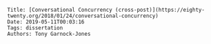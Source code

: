     Title: [Conversational Concurrency (cross-post)](https://eighty-twenty.org/2018/01/24/conversational-concurrency)
    Date: 2019-05-11T00:03:16
    Tags: dissertation
    Authors: Tony Garnock-Jones

